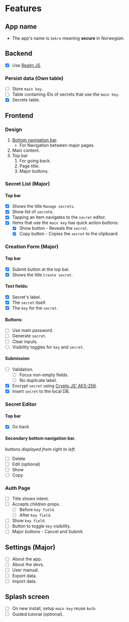 # Features
## App name
* The app's name is `Sekre` meaning __secure__ in _Norwegian_.
## Backend
- [x] Use [Realm JS](https://www.mongodb.com/docs/realm/sdk/react-native/).
### Persist data (Own table)
- [ ] Store `main key`.
- [ ] Table containing IDs of secrets that use the `main key`.
- [X] Secrets table.
  
## Frontend
### Design
1. [Bottom navigation bar](https://callstack.github.io/react-native-paper/bottom-navigation.html).
   * For Navigation between major pages.
2. Main content.
3. Top bar
   1. For going back.
   2. Page title.
   3. Major buttons.
   
### Secret List (Major)
#### Top bar
- [x] Shows the title `Manage secrets`.
- [x] Show list of `secret`s.
- [x] Tapping an item navigates to the `secret` editor.
- [x] Items that use the `main key` has quick action buttons:
  - [x] Show button - Reveals the `secret`.
  - [x] Copy button - Copies the `secret` to the clipboard.

### Creation Form (Major)
#### Top bar
- [x] Submit button at the top bar.
- [x] Shows the title `Create secret`.

#### Text fields:
- [x] Secret's label.
- [x] The `secret` itself.
- [x] The `key` for the `secret`.

#### Buttons:
- [ ] Use main password.
- [ ] Generate `secret`.
- [ ] Clear inputs.
- [ ] Visibility toggles for `key` and `secret`.
#### Submission
- [ ] Validation.
  - [ ] Focus non-empty fields.
  - [ ] No duplicate label.
- [x] Encrypt `secret` using [Crypto JS' AES-256](https://cryptojs.gitbook.io/docs/).
- [x] Insert `secret` to the local DB.

### Secret Editor
#### Top bar
- [x] Go back
#### Secondary bottom navigation bar.
_buttons displayed from right to left._
- [ ] Delete
- [ ] Edit (optional)
- [ ] Show
- [ ] Copy

### Auth Page
- [ ] Title shows intent.
- [ ] Accepts children props.
  - [ ] Before `key field`.
  - [ ] After `key field`. 
- [ ] Show `key field`.
- [ ] Button to toggle `key` visibility.
- [ ] Major buttons - Cancel and Submit.

## Settings (Major)
- [ ] About the app.
- [ ] About the devs.
- [ ] User manual.
- [ ] Export data.
- [ ] Import data.
## Splash screen
- [ ] On new install, setup `main key` reuse `Auth`.
- [ ] Guided tutorial (optional).